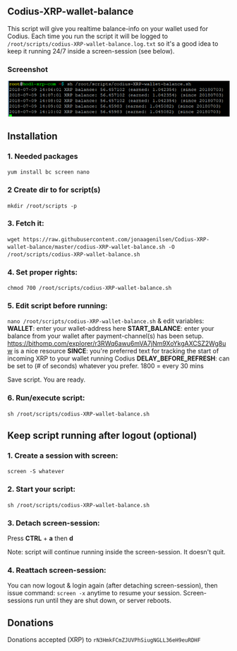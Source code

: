 ## Codius-XRP-wallet-balance
This script will give you realtime balance-info on your wallet used for Codius. Each time you run the script it will be logged to `/root/scripts/codius-XRP-wallet-balance.log.txt` so it's a good idea to keep it running 24/7 inside a screen-session (see below).

### Screenshot
![screen](https://github.com/jonaagenilsen/Codius-XRP-wallet-balance/blob/master/codius-XRP-wallet-balance.png)

## Installation
### 1. Needed packages
`yum install bc screen nano`

### 2 Create dir to for script(s)
`mkdir /root/scripts -p`

### 3. Fetch it:
`wget https://raw.githubusercontent.com/jonaagenilsen/Codius-XRP-wallet-balance/master/codius-XRP-wallet-balance.sh -O /root/scripts/codius-XRP-wallet-balance.sh`

### 4. Set proper rights:
`chmod 700 /root/scripts/codius-XRP-wallet-balance.sh`

### 5. Edit script before running:
`nano /root/scripts/codius-XRP-wallet-balance.sh` & edit variables:
**WALLET**: enter your wallet-address here
**START_BALANCE**: enter your balance from your wallet after payment-channel(s) has been setup. https://bithomp.com/explorer/r3RWq6awu6mVA7jNm9XoYkgAXCSZ2Wg8uw is a nice resource
**SINCE**: you're preferred text for tracking the start of incoming XRP to your wallet running Codius
**DELAY_BEFORE_REFRESH**: can be set to (# of seconds) whatever you prefer. 1800 = every 30 mins

Save script. You are ready.

### 6. Run/execute script:
`sh /root/scripts/codius-XRP-wallet-balance.sh`


## Keep script running after logout (optional)
### 1. Create a session with screen:
`screen -S whatever`

### 2. Start your script:
`sh /root/scripts/codius-XRP-wallet-balance.sh`

### 3. Detach screen-session:
Press **CTRL** + **a** then **d**

Note: script will continue running inside the screen-session. It doesn't quit.

### 4. Reattach screen-session:
You can now logout & login again (after detaching screen-session), then issue command: `screen -x` anytime to resume your session. Screen-sessions run until they are shut down, or server reboots. 

## Donations
Donations accepted (XRP) to `rN3HmkFCmZJUVPhSiugNGLL36eH9euRDHF`

